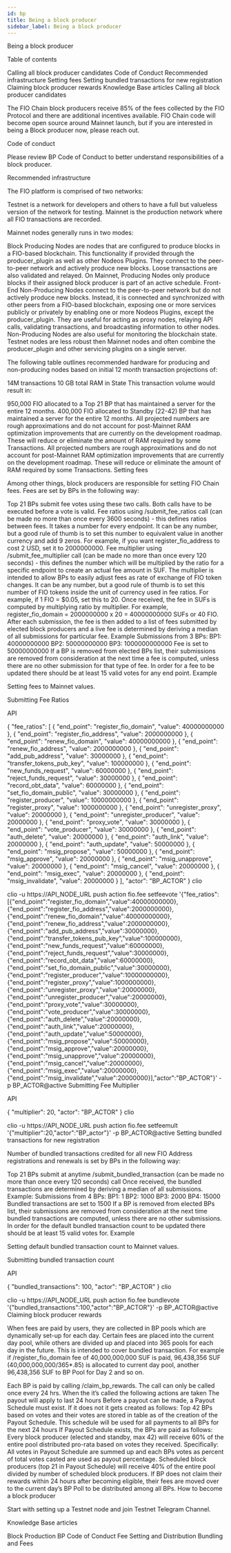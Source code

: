 ```yaml
---
id: bp
title: Being a block producer
sidebar_label: Being a block producer
---
```


Being a block producer

Table of contents

Calling all block producer candidates
Code of Conduct
Recommended infrastructure
Setting fees
Setting bundled transactions for new registration
Claiming block producer rewards
Knowledge Base articles
Calling all block producer candidates

The FIO Chain block producers receive 85% of the fees collected by the FIO Protocol and there are additional incentives available. FIO Chain code will become open source around Mainnet launch, but if you are interested in being a Block producer now, please reach out.

Code of conduct

Please review BP Code of Conduct to better understand responsibilities of a block producer.

Recommended infrastructure

The FIO platform is comprised of two networks:

Testnet is a network for developers and others to have a full but valueless version of the network for testing.
Mainnet is the production network where all FIO transactions are recorded.

Mainnet nodes generally runs in two modes:

Block Producing Nodes are nodes that are configured to produce blocks in a FIO-based blockchain. This functionality if provided through the producer_plugin as well as other Nodeos Plugins. They connect to the peer-to-peer network and actively produce new blocks. Loose transactions are also validated and relayed. On Mainnet, Producing Nodes only produce blocks if their assigned block producer is part of an active schedule.
Front-End Non-Producing Nodes connect to the peer-to-peer network but do not actively produce new blocks. Instead, it is connected and synchronized with other peers from a FIO-based blockchain, exposing one or more services publicly or privately by enabling one or more Nodeos Plugins, except the producer_plugin. They are useful for acting as proxy nodes, relaying API calls, validating transactions, and broadcasting information to other nodes. Non-Producing Nodes are also useful for monitoring the blockchain state.
Testnet nodes are less robust then Mainnet nodes and often combine the producer_plugin and other servicing plugins on a single server.

The following table outlines recommended hardware for producing and non-producing nodes based on initial 12 month transaction projections of:

14M transactions
10 GB total RAM in State
This transaction volume would result in:

950,000 FIO allocated to a Top 21 BP that has maintained a server for the entire 12 months.
400,000 FIO allocated to Standby (22-42) BP that has maintained a server for the entire 12 months.
All projected numbers are rough approximations and do not account for post-Mainnet RAM optimization improvements that are currently on the development roadmap. These will reduce or eliminate the amount of RAM required by some Transactions.
All projected numbers are rough approximations and do not account for post-Mainnet RAM optimization improvements that are currently on the development roadmap. These will reduce or eliminate the amount of RAM required by some Transactions.
Setting fees

Among other things, block producers are responsible for setting FIO Chain fees. Fees are set by BPs in the following way:

Top 21 BPs submit fee votes using these two calls. Both calls have to be executed before a vote is valid.
Fee ratios using /submit_fee_ratios call (can be made no more than once every 3600 seconds) - this defines ratios between fees. It takes a number for every endpoint. It can be any number, but a good rule of thumb is to set this number to equivalent value in another currency and add 9 zeros. For example, if you want register_fio_address to cost 2 USD, set it to 2000000000.
Fee multiplier using /submit_fee_multiplier call (can be made no more than once every 120 seconds) - this defines the number which will be multiplied by the ratio for a specific endpoint to create an actual fee amount in SUF. The multiplier is intended to allow BPs to easily adjust fees as rate of exchange of FIO token changes. It can be any number, but a good rule of thumb is to set this number of FIO tokens inside the unit of currency used in fee ratios. For example, if 1 FIO = $0.05, set this to 20.
Once received, the fee in SUFs is computed by multiplying ratio by multiplier. For example, register_fio_domain = 2000000000 x 20 = 40000000000 SUFs or 40 FIO.
After each submission, the fee is then added to a list of fees submitted by elected block producers and a live fee is determined by deriving a median of all submissions for particular fee. Example
Submissions from 3 BPs:
BP1: 40000000000
BP2: 50000000000
BP3: 1000000000000
Fee is set to 50000000000
If a BP is removed from elected BPs list, their submissions are removed from consideration at the next time a fee is computed, unless there are no other submission for that type of fee.
In order for a fee to be updated there should be at least 15 valid votes for any end point.
Example

Setting fees to Mainnet values.

Submitting Fee Ratios

API

{
	"fee_ratios": [
		{
			"end_point": "register_fio_domain",
			"value": 40000000000
		},
		{
			"end_point": "register_fio_address",
			"value": 2000000000
		},
		{
			"end_point": "renew_fio_domain",
			"value": 40000000000
		},
		{
			"end_point": "renew_fio_address",
			"value": 2000000000
		},
		{
			"end_point": "add_pub_address",
			"value": 30000000
		},
		{
			"end_point": "transfer_tokens_pub_key",
			"value": 100000000
		},
		{
			"end_point": "new_funds_request",
			"value": 60000000
		},
		{
			"end_point": "reject_funds_request",
			"value": 30000000
		},
		{
			"end_point": "record_obt_data",
			"value": 60000000
		},
		{
			"end_point": "set_fio_domain_public",
			"value": 30000000
		},
		{
			"end_point": "register_producer",
			"value": 10000000000
		},
		{
			"end_point": "register_proxy",
			"value": 1000000000
		},
		{
			"end_point": "unregister_proxy",
			"value": 20000000
		},
		{
			"end_point": "unregister_producer",
			"value": 20000000
		},
		{
			"end_point": "proxy_vote",
			"value": 30000000
		},
		{
			"end_point": "vote_producer",
			"value": 30000000
		},
		{
			"end_point": "auth_delete",
			"value": 20000000
		},
		{
			"end_point": "auth_link",
			"value": 20000000
		},
		{
			"end_point": "auth_update",
			"value": 50000000
		},
		{
			"end_point": "msig_propose",
			"value": 50000000
		},
		{
			"end_point": "msig_approve",
			"value": 20000000
		},
		{
			"end_point": "msig_unapprove",
			"value": 20000000
		},
		{
			"end_point": "msig_cancel",
			"value": 20000000
		},
		{
			"end_point": "msig_exec",
			"value": 20000000
		},
		{
			"end_point": "msig_invalidate",
			"value": 20000000
		}
	],
	"actor": "BP_ACTOR"
}
clio

clio -u https://API_NODE_URL push action fio.fee setfeevote '{"fee_ratios":[{"end_point":"register_fio_domain","value":40000000000},{"end_point":"register_fio_address","value":2000000000},{"end_point":"renew_fio_domain","value":40000000000},{"end_point":"renew_fio_address","value":2000000000},{"end_point":"add_pub_address","value":30000000},{"end_point":"transfer_tokens_pub_key","value":100000000},{"end_point":"new_funds_request","value":60000000},{"end_point":"reject_funds_request","value":30000000},{"end_point":"record_obt_data","value":60000000},{"end_point":"set_fio_domain_public","value":30000000},{"end_point":"register_producer","value":10000000000},{"end_point":"register_proxy","value":1000000000},{"end_point":"unregister_proxy","value":20000000},{"end_point":"unregister_producer","value":20000000},{"end_point":"proxy_vote","value":30000000},{"end_point":"vote_producer","value":30000000},{"end_point":"auth_delete","value":20000000},{"end_point":"auth_link","value":20000000},{"end_point":"auth_update","value":50000000},{"end_point":"msig_propose","value":50000000},{"end_point":"msig_approve","value":20000000},{"end_point":"msig_unapprove","value":20000000},{"end_point":"msig_cancel","value":20000000},{"end_point":"msig_exec","value":20000000},{"end_point":"msig_invalidate","value":20000000}],"actor":"BP_ACTOR"}' -p BP_ACTOR@active
Submitting Fee Multiplier

API

{
	"multiplier": 20,
	"actor": "BP_ACTOR"
}
clio

clio -u https://API_NODE_URL push action fio.fee setfeemult '{"multiplier":20,"actor":"BP_actor"}' -p BP_ACTOR@active
Setting bundled transactions for new registration

Number of bundled transactions credited for all new FIO Address registrations and renewals is set by BPs in the following way:

Top 21 BPs submit at anytime /submit_bundled_transaction (can be made no more than once every 120 seconds) call
Once received, the bundled transactions are determined by deriving a median of all submissions. Example:
Submissions from 4 BPs:
BP1: 1
BP2: 1000
BP3: 2000
BP4: 15000
Bundled transactions are set to 1500
If a BP is removed from elected BPs list, their submissions are removed from consideration at the next time bundled transactions are computed, unless there are no other submissions.
In order for the default bundled transaction count to be updated there should be at least 15 valid votes for.
Example

Setting default bundled transaction count to Mainnet values.

Submitting bundled transaction count

API

{
	"bundled_transactions": 100,
	"actor": "BP_ACTOR"
}
clio

clio -u https://API_NODE_URL push action fio.fee bundlevote '{"bundled_transactions":100,"actor":"BP_ACTOR"}' -p BP_ACTOR@active
Claiming block producer rewards

When fees are paid by users, they are collected in BP pools which are dynamically set-up for each day. Certain fees are placed into the current day pool, while others are divided up and placed into 365 pools for each day in the future. This is intended to cover bundled transaction. For example if /register_fio_domain fee of 40,000,000,000 SUF is paid, 96,438,356 SUF (40,000,000,000/365*.85) is allocated to current day pool, another 96,438,356 SUF to BP Pool for Day 2 and so on.

Each BP is paid by calling /claim_bp_rewards.
The call can only be called once every 24 hrs.
When the it’s called the following actions are taken
The payout will apply to last 24 hours
Before a payout can be made, a Payout Schedule must exist. If it does not it gets created as follows:
Top 42 BPs based on votes and their votes are stored in table as of the creation of the Payout Schedule.
This schedule will be used for all payments to all BPs for the next 24 hours
If Payout Schedule exists, the BPs are paid as follows:
Every block producer (elected and standby, max 42) will receive 60% of the entire pool distributed pro-rata based on votes they received. Specifically:
All votes in Payout Schedule are summed up and each BPs votes as percent of total votes casted are used as payout percentage.
Scheduled block producers (top 21 in Payout Schedule) will receive 40% of the entire pool divided by number of scheduled block producers.
If BP does not claim their rewards within 24 hours after becoming eligible, their fees are moved over to the current day’s BP Poll to be distributed among all BPs.
How to become a block producer

Start with setting up a Testnet node and join Testnet Telegram Channel.

Knowledge Base articles

Block Production
BP Code of Conduct
Fee Setting and Distribution
Bundling and Fees

